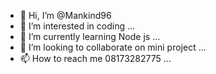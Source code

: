 - 👋 Hi, I’m @Mankind96
- 👀 I’m interested in coding ...
- 🌱 I’m currently learning Node js ...
- 💞️ I’m looking to collaborate on mini project  ...
- 📫 How to reach me 08173282775 ...

<!---
Mankind96/Mankind96 is a ✨ special ✨ repository because its `README.md` (this file) appears on your GitHub profile.
You can click the Preview link to take a look at your changes.
--->
